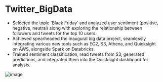 # Twitter_BigData

-	Selected the topic 'Black Friday' and analyzed user sentiment (positive, negative, neutral) along with exploring the relationship between followers and tweets for the top 10 users.
-	Achieved spearheaded the inaugural big data project, seamlessly integrating various new tools such as EC2, S3, Athena, and Quicksight on AWS, alongside Spark on Databricks.
-	Trained sentiment classification, read tweets from S3, generated predictions, and integrated them into the Quicksight dashboard for analysis.

![image](https://github.com/DzungDo82/Twitter_BigData/assets/138108830/6eb44054-9478-4be3-8860-d42873c38f5f)

